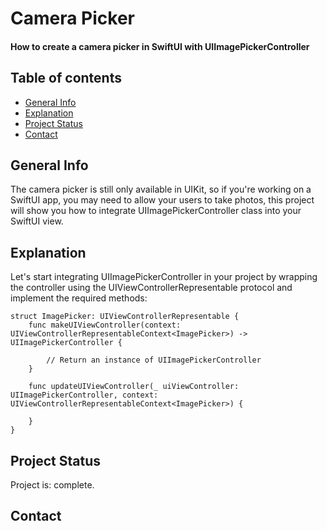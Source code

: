 # Camera Picker
#### How to create a camera picker in SwiftUI with UIImagePickerController
## Table of contents
* [General Info](#general-info)
* [Explanation](#explanation)
* [Project Status](#project-status)
* [Contact](#contact)
## General Info
The camera picker is still only available in UIKit, so if you're working on a SwiftUI app, you may need to allow your users to take photos, this project will show you how to integrate UIImagePickerController class into your SwiftUI view.
## Explanation
Let's start integrating UIImagePickerController in your project by wrapping the controller using the UIViewControllerRepresentable protocol and implement the required methods:
```
struct ImagePicker: UIViewControllerRepresentable {
    func makeUIViewController(context: UIViewControllerRepresentableContext<ImagePicker>) -> UIImagePickerController {
 
        // Return an instance of UIImagePickerController
    }
 
    func updateUIViewController(_ uiViewController: UIImagePickerController, context: UIViewControllerRepresentableContext<ImagePicker>) {
 
    }
}
```

## Project Status
Project is: complete.
## Contact
